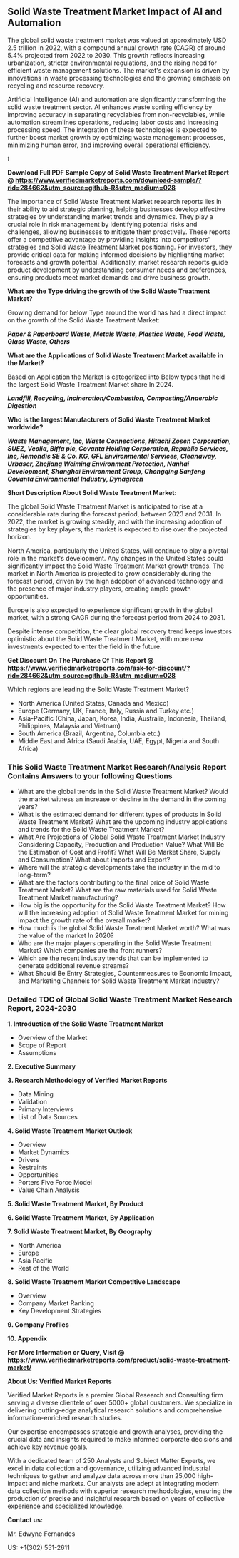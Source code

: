 <h2>Solid Waste Treatment Market Impact of AI and Automation</h2><p>The global solid waste treatment market was valued at approximately USD 2.5 trillion in 2022, with a compound annual growth rate (CAGR) of around 5.4% projected from 2022 to 2030. This growth reflects increasing urbanization, stricter environmental regulations, and the rising need for efficient waste management solutions. The market's expansion is driven by innovations in waste processing technologies and the growing emphasis on recycling and resource recovery.</p><p>Artificial Intelligence (AI) and automation are significantly transforming the solid waste treatment sector. AI enhances waste sorting efficiency by improving accuracy in separating recyclables from non-recyclables, while automation streamlines operations, reducing labor costs and increasing processing speed. The integration of these technologies is expected to further boost market growth by optimizing waste management processes, minimizing human error, and improving overall operational efficiency.</p>t</p><p id="" class=""><strong>Download Full PDF Sample Copy of Solid Waste Treatment Market Report @ <a href="https://www.verifiedmarketreports.com/download-sample/?rid=284662&utm_source=github-R&utm_medium=028" target="_blank">https://www.verifiedmarketreports.com/download-sample/?rid=284662&utm_source=github-R&utm_medium=028</a></strong></p><p>The importance of&nbsp;Solid Waste Treatment Market research reports lies in their ability to aid strategic planning, helping businesses develop effective strategies by understanding market trends and dynamics. They play a crucial role in risk management by identifying potential risks and challenges, allowing businesses to mitigate them proactively. These reports offer a competitive advantage by providing insights into competitors' strategies and Solid Waste Treatment Market positioning. For investors, they provide critical data for making informed decisions by highlighting market forecasts and growth potential. Additionally, market research reports guide product development by understanding consumer needs and preferences, ensuring products meet market demands and drive business growth.</p><p><strong>What are the&nbsp;Type driving the growth of the Solid Waste Treatment Market?</strong></p><p id="" class="">Growing demand for below Type around the world has had a direct impact on the growth of the Solid Waste Treatment Market:</p><em><strong>Paper & Paperboard Waste, Metals Waste, Plastics Waste, Food Waste, Glass Waste, Others</strong></em></p><strong>What are the&nbsp;Applications&nbsp;of Solid Waste Treatment Market available in the Market?</strong></p><p id="" class="">Based on Application the Market is categorized into Below types that held the largest Solid Waste Treatment Market share In 2024.</p><em><strong>Landfill, Recycling, Incineration/Combustion, Composting/Anaerobic Digestion</strong></em></p><strong>Who is the largest Manufacturers of Solid Waste Treatment Market worldwide?</strong></p><p><em><strong>Waste Management, Inc, Waste Connections, Hitachi Zosen Corporation, SUEZ, Veolia, Biffa plc, Covanta Holding Corporation, Republic Services, Inc, Remondis SE & Co. KG, GFL Environmental Services, Cleanaway, Urbaser, Zhejiang Weiming Environment Protection, Nanhai Development, Shanghai Environment Group, Chongqing Sanfeng Covanta Environmental Industry, Dynagreen</strong></em></p><p id="" class=""><strong>Short Description About Solid Waste Treatment Market:</strong></p><p>The global Solid Waste Treatment Market is anticipated to rise at a considerable rate during the forecast period, between 2023 and 2031. In 2022, the market is growing steadily, and with the increasing adoption of strategies by key players, the market is expected to rise over the projected horizon.</p><p>North America, particularly the United States, will continue to play a pivotal role in the market's development. Any changes in the United States could significantly impact the Solid Waste Treatment Market growth trends. The market in North America is projected to grow considerably during the forecast period, driven by the high adoption of advanced technology and the presence of major industry players, creating ample growth opportunities.</p><p>Europe is also expected to experience significant growth in the global market, with a strong CAGR during the forecast period from 2024 to 2031.</p><p>Despite intense competition, the clear global recovery trend keeps investors optimistic about the Solid Waste Treatment Market, with more new investments expected to enter the field in the future.</p><p id="" class=""><strong>Get Discount On The Purchase Of This Report @ <a href="https://www.verifiedmarketreports.com/ask-for-discount/?rid=284662&utm_source=github-R&utm_medium=028" target="_blank">https://www.verifiedmarketreports.com/ask-for-discount/?rid=284662&utm_source=github-R&utm_medium=028</a></strong></p>Which regions are leading the Solid Waste Treatment Market?</p><ul><li>North America (United States, Canada and Mexico)</li><li>Europe (Germany, UK, France, Italy, Russia and Turkey etc.)</li><li>Asia-Pacific (China, Japan, Korea, India, Australia, Indonesia, Thailand, Philippines, Malaysia and Vietnam)</li><li>South America (Brazil, Argentina, Columbia etc.)</li><li>Middle East and Africa (Saudi Arabia, UAE, Egypt, Nigeria and South Africa)</li></ul><h3 id="" class="">This Solid Waste Treatment Market Research/Analysis Report Contains Answers to your following Questions</h3><ul><li>What are the global trends in the Solid Waste Treatment Market? Would the market witness an increase or decline in the demand in the coming years?</li><li>What is the estimated demand for different types of products in Solid Waste Treatment Market? What are the upcoming industry applications and trends for the Solid Waste Treatment Market?</li><li>What Are Projections of Global Solid Waste Treatment Market Industry Considering Capacity, Production and Production Value? What Will Be the Estimation of Cost and Profit? What Will Be Market Share, Supply and Consumption? What about imports and Export?</li><li>Where will the strategic developments take the industry in the mid to long-term?</li><li>What are the factors contributing to the final price of Solid Waste Treatment Market? What are the raw materials used for Solid Waste Treatment Market manufacturing?</li><li>How big is the opportunity for the Solid Waste Treatment Market? How will the increasing adoption of Solid Waste Treatment Market for mining impact the growth rate of the overall market?</li><li>How much is the global Solid Waste Treatment Market worth? What was the value of the market In 2020?</li><li>Who are the major players operating in the Solid Waste Treatment Market? Which companies are the front runners?</li><li>Which are the recent industry trends that can be implemented to generate additional revenue streams?</li><li>What Should Be Entry Strategies, Countermeasures to Economic Impact, and Marketing Channels for Solid Waste Treatment Market Industry?</li></ul><h3 id="" class="">Detailed TOC of Global Solid Waste Treatment Market Research Report, 2024-2030</h3><p id="" class=""><strong>1. Introduction of the Solid Waste Treatment Market</strong></p><ul><li>Overview of the Market</li><li>Scope of Report</li><li>Assumptions</li></ul><p id="" class=""><strong>2. Executive Summary</strong></p><p id="" class=""><strong>3. Research Methodology of Verified Market Reports</strong></p><ul><li>Data Mining</li><li>Validation</li><li>Primary Interviews</li><li>List of Data Sources</li></ul><p id="" class=""><strong>4. Solid Waste Treatment Market Outlook</strong></p><ul><li>Overview</li><li>Market Dynamics</li><li>Drivers</li><li>Restraints</li><li>Opportunities</li><li>Porters Five Force Model</li><li>Value Chain Analysis</li></ul><p id="" class=""><strong>5. Solid Waste Treatment Market, By Product</strong></p><p id="" class=""><strong>6. Solid Waste Treatment Market, By Application</strong></p><p id="" class=""><strong>7. Solid Waste Treatment Market, By Geography</strong></p><ul><li>North America</li><li>Europe</li><li>Asia Pacific</li><li>Rest of the World</li></ul><p id="" class=""><strong>8. Solid Waste Treatment Market Competitive Landscape</strong></p><ul><li>Overview</li><li>Company Market Ranking</li><li>Key Development Strategies</li></ul><p id="" class=""><strong>9. Company Profiles</strong></p><p id="" class=""><strong>10. Appendix</strong></p><p id="" class=""><strong>For More Information or Query, Visit @ <a href="https://www.verifiedmarketreports.com/product/solid-waste-treatment-market/" target="_blank">https://www.verifiedmarketreports.com/product/solid-waste-treatment-market/</a></strong></p><p id="" class=""><strong>About Us: Verified Market Reports</strong></p><p id="" class="">Verified Market Reports is a premier Global Research and Consulting firm serving a diverse clientele of over 5000+ global customers. We specialize in delivering cutting-edge analytical research solutions and comprehensive information-enriched research studies.</p><p id="" class="">Our expertise encompasses strategic and growth analyses, providing the crucial data and insights required to make informed corporate decisions and achieve key revenue goals.</p><p id="" class="">With a dedicated team of 250 Analysts and Subject Matter Experts, we excel in data collection and governance, utilizing advanced industrial techniques to gather and analyze data across more than 25,000 high-impact and niche markets. Our analysts are adept at integrating modern data collection methods with superior research methodologies, ensuring the production of precise and insightful research based on years of collective experience and specialized knowledge.</p><p id="" class=""><strong>Contact us:</strong></p><p id="" class="">Mr. Edwyne Fernandes</p><p id="" class="">US: +1(302) 551-2611</p>